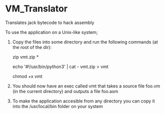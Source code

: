 # VM_Translator
Translates jack bytecode to hack assembly

To use the application on a Unix-like system;
1) Copy the files into some directory and run the following commands (at the root of the dir):

   zip vmt.zip *
   
   echo '#!/usr/bin/python3' | cat - vmt.zip > vmt
   
   chmod +x vmt

3) You should now have an exec called vmt that takes a source file foo.vm (in the current directory) and outputs a file foo.asm
4) To make the application accesible from any directory you can copy it into the /usr/local/bin folder on your system

